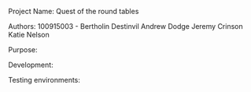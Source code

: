 Project Name: Quest of the round tables

Authors:
		100915003 - Bertholin Destinvil
		Andrew Dodge
		Jeremy Crinson
		Katie Nelson

Purpose:


Development:

Testing environments:
